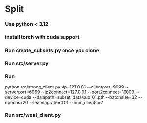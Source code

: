 # Split

### Use python < 3.12

### install torch with cuda support

### Run create_subsets.py once you clone

### Run src/server.py

### Run 

python src/strong_client.py -ip=127.0.0.1 --clientport=9999 --serverport=6969 --ip2connect=127.0.0.1 --port2connect=10000 --device=cuda --datapath=subset_data/sub_01.pth --batchsize=32 --epochs=20 --learningrate=0.01 --num_clients=2


### Run src/weal_client.py

